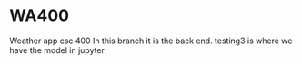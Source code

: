 # WA400
Weather app csc 400
In this branch it is the back end.
testing3 is where we have the model in jupyter 
